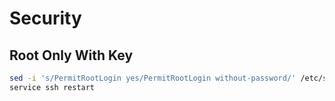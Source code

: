 # Security

## Root Only With Key

```sh
sed -i 's/PermitRootLogin yes/PermitRootLogin without-password/' /etc/ssh/sshd_config
service ssh restart
```
